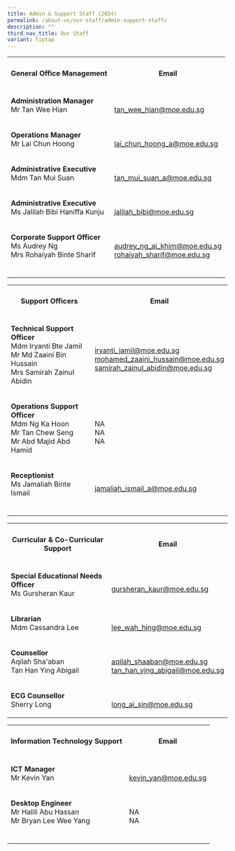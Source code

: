 ```yaml
---
title: Admin & Support Staff (2024)
permalink: /about-us/our-staff/admin-support-staff/
description: ""
third_nav_title: Our Staff
variant: tiptap
---
```

<table style="minWidth: 50px">
<colgroup>
<col>
<col>
</colgroup>
<tbody>
<tr>
<th rowspan="1" colspan="1">
<h4>General Office Management</h4>
</th>
<th rowspan="1" colspan="1">
<h4>Email</h4>
</th>
</tr>
<tr>
<td rowspan="1" colspan="1">
<p><strong>Administration Manager</strong> 
<br>Mr Tan Wee Hian</p>
</td>
<td rowspan="1" colspan="1">
<p>
<br><a href="mailto:tan_wee_hian@moe.edu.sg" rel="noopener noreferrer nofollow" target="_blank">tan_wee_hian@moe.edu.sg</a>
</p>
</td>
</tr>
<tr>
<td rowspan="1" colspan="1">
<p><strong>Operations Manager</strong> 
<br>Mr Lai Chun Hoong</p>
</td>
<td rowspan="1" colspan="1">
<p>
<br><a href="lai_chun_hoong_a@moe.edu.sg" rel="noopener noreferrer nofollow" target="_blank">lai_chun_hoong_a@moe.edu.sg</a>
</p>
</td>
</tr>
<tr>
<td rowspan="1" colspan="1">
<p><strong>Administrative Executive</strong> 
<br>Mdm Tan Mui Suan</p>
</td>
<td rowspan="1" colspan="1">
<p>
<br><a href="mailto:tan_mui_suan_a@moe.edu.sg" rel="noopener noreferrer nofollow" target="_blank">tan_mui_suan_a@moe.edu.sg</a>
</p>
</td>
</tr>
<tr>
<td rowspan="1" colspan="1">
<p><strong>Administrative Executive</strong> 
<br>Ms Jalilah Bibi Haniffa Kunju</p>
</td>
<td rowspan="1" colspan="1">
<p>
<br><a href="mailto:jalilah_bibi@moe.edu.sg" rel="noopener noreferrer nofollow" target="_blank">jalilah_bibi@moe.edu.sg</a>
</p>
</td>
</tr>
<tr>
<td rowspan="1" colspan="1">
<p><strong>Corporate Support Officer</strong> 
<br>Ms Audrey Ng
<br>Mrs Rohaiyah Binte Sharif</p>
</td>
<td rowspan="1" colspan="1">
<p>
<br><a href="mailto:audrey_ng_ai_khim@moe.edu.sg" rel="noopener noreferrer nofollow" target="_blank">audrey_ng_ai_khim@moe.edu.sg</a> 
<br><a href="mailto:rohaiyah_sharif@moe.edu.sg" rel="noopener noreferrer nofollow" target="_blank">rohaiyah_sharif@moe.edu.sg</a>
</p>
</td>
</tr>
<tr>
<td rowspan="1" colspan="1">
<p></p>
</td>
<td rowspan="1" colspan="1">
<p></p>
</td>
</tr>
</tbody>
</table>
<table style="minWidth: 50px">
<colgroup>
<col>
<col>
</colgroup>
<tbody>
<tr>
<th rowspan="1" colspan="1">
<h4>Support Officers</h4>
</th>
<th rowspan="1" colspan="1">
<h4>Email</h4>
</th>
</tr>
<tr>
<td rowspan="1" colspan="1">
<p><strong>Technical Support Officer</strong> 
<br>Mdm Iryanti Bte Jamil
<br>Mr Md Zaaini Bin Hussain
<br>Mrs Samirah Zainul Abidin</p>
</td>
<td rowspan="1" colspan="1">
<p>
<br><a href="mailto:iryanti_jamil@moe.edu.sg" rel="noopener noreferrer nofollow" target="_blank">iryanti_jamil@moe.edu.sg</a> 
<br><a href="mailto:mohamed_zaaini_hussain@moe.edu.sg" rel="noopener noreferrer nofollow" target="_blank">mohamed_zaaini_hussain@moe.edu.sg</a>
<br><a href="samirah_zainul_abidin@moe.edu.sg" rel="noopener noreferrer nofollow" target="_blank">samirah_zainul_abidin@moe.edu.sg</a>
</p>
</td>
</tr>
<tr>
<td rowspan="1" colspan="1">
<p><strong>Operations Support Officer</strong> 
<br>Mdm Ng Ka Hoon
<br>Mr Tan Chew Seng
<br>Mr Abd Majid Abd Hamid</p>
</td>
<td rowspan="1" colspan="1">
<p>
<br>NA
<br>NA
<br>NA
<br>
</p>
</td>
</tr>
<tr>
<td rowspan="1" colspan="1">
<p><strong>Receptionist</strong> 
<br>Ms Jamaliah Binte Ismail</p>
</td>
<td rowspan="1" colspan="1">
<p>
<br><a href="mailto:jamaliah_ismail_a@moe.edu.sg" rel="noopener noreferrer nofollow" target="_blank">jamaliah_ismail_a@moe.edu.sg</a>
</p>
</td>
</tr>
<tr>
<td rowspan="1" colspan="1">
<p></p>
</td>
<td rowspan="1" colspan="1">
<p></p>
</td>
</tr>
</tbody>
</table>
<table style="minWidth: 50px">
<colgroup>
<col>
<col>
</colgroup>
<tbody>
<tr>
<th rowspan="1" colspan="1">
<h4>Curricular &amp; Co-Curricular Support</h4>
</th>
<th rowspan="1" colspan="1">
<h4>Email</h4>
</th>
</tr>
<tr>
<td rowspan="1" colspan="1">
<p><strong>Special Educational Needs Officer</strong> 
<br>Ms Gursheran Kaur</p>
</td>
<td rowspan="1" colspan="1">
<p>
<br><a href="mailto:gursheran_kaur@moe.edu.sg" rel="noopener noreferrer nofollow" target="_blank">gursheran_kaur@moe.edu.sg</a>
</p>
</td>
</tr>
<tr>
<td rowspan="1" colspan="1">
<p><strong>Librarian</strong> 
<br>Mdm Cassandra Lee</p>
</td>
<td rowspan="1" colspan="1">
<p>
<br><a href="mailto:lee_wah_hing@moe.edu.sg" rel="noopener noreferrer nofollow" target="_blank">lee_wah_hing@moe.edu.sg</a>
</p>
</td>
</tr>
<tr>
<td rowspan="1" colspan="1">
<p><strong>Counsellor</strong> 
<br>Aqilah Sha'aban
<br>Tan Han Ying Abigail</p>
</td>
<td rowspan="1" colspan="1">
<p>
<br><a href="mailto:aqilah_shaaban@moe.edu.sg" rel="noopener noreferrer nofollow" target="_blank">aqilah_shaaban@moe.edu.sg</a> 
<br><a href="mailto:tan_han_ying_abigail@moe.edu.sg" rel="noopener noreferrer nofollow" target="_blank">tan_han_ying_abigail@moe.edu.sg</a>
</p>
</td>
</tr>
<tr>
<td rowspan="1" colspan="1">
<p><strong>ECG Counsellor</strong> 
<br>Sherry Long</p>
</td>
<td rowspan="1" colspan="1">
<p>
<br><a href="mailto:long_ai_sin@moe.edu.sg" rel="noopener noreferrer nofollow" target="_blank">long_ai_sin@moe.edu.sg</a> 
<br>
</p>
</td>
</tr>
</tbody>
</table>
<table style="minWidth: 50px">
<colgroup>
<col>
<col>
</colgroup>
<tbody>
<tr>
<th rowspan="1" colspan="1">
<h4>Information Technology Support</h4>
</th>
<th rowspan="1" colspan="1">
<h4>Email</h4>
</th>
</tr>
<tr>
<td rowspan="1" colspan="1">
<p><strong>ICT Manager</strong> 
<br>Mr Kevin Yan</p>
</td>
<td rowspan="1" colspan="1">
<p>
<br><a href="mailto:kevin_yan@moe.edu.sg" rel="noopener noreferrer nofollow" target="_blank">kevin_yan@moe.edu.sg</a>
</p>
</td>
</tr>
<tr>
<td rowspan="1" colspan="1">
<p><strong>Desktop Engineer</strong> 
<br>Mr&nbsp;Halili Abu Hassan
<br>Mr Bryan Lee Wee Yang</p>
</td>
<td rowspan="1" colspan="1">
<p>
<br>NA
<br>NA</p>
</td>
</tr>
<tr>
<td rowspan="1" colspan="1">
<p></p>
</td>
<td rowspan="1" colspan="1">
<p></p>
</td>
</tr>
</tbody>
</table>
<p></p>
